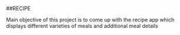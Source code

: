 ##RECIPE


Main objective of this project is to come up with the recipe app which displays different varieties of meals and additional meal details